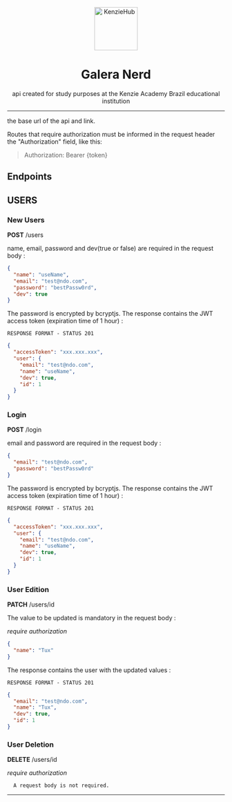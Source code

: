 <div align="center">
  <img alt="KenzieHub" title="KenzieHub" src="https://kenzie.com.br/images/logoblue.svg" width="100px" />
  <h1>Galera Nerd</h1>
  <p>api created for study purposes at the Kenzie Academy Brazil educational institution</p>
</div>

---
the base url of the api and link.

Routes that require authorization must be informed in the request header the "Authorization" field, like this:

> Authorization: Bearer {token}

## **Endpoints**

## **USERS**

### **New Users**

**POST** /users

name, email, password and dev(true or false) are required in the request body :
```json
{
  "name": "useName",
  "email": "test@ndo.com",
  "password": "bestPassw0rd",
  "dev": true
}
```

The password is encrypted by bcryptjs. The response contains the JWT access token (expiration time of 1 hour) :

`RESPONSE FORMAT - STATUS 201`
```json
{
  "accessToken": "xxx.xxx.xxx",
  "user": {
    "email": "test@ndo.com",
    "name": "useName",
    "dev": true,
    "id": 1
  }
}
```

### **Login**

**POST** /login

email and password are required in the request body :
```json
{
  "email": "test@ndo.com",
  "password": "bestPassw0rd"
}
```

The password is encrypted by bcryptjs. The response contains the JWT access token (expiration time of 1 hour) :

`RESPONSE FORMAT - STATUS 201`
```json
{
  "accessToken": "xxx.xxx.xxx",
  "user": {
    "email": "test@ndo.com",
    "name": "useName",
    "dev": true,
    "id": 1
  }
}
```
### **User Edition**

**PATCH** /users/id

The value to be updated is mandatory in the request body :

_require authorization_
```json
{
  "name": "Tux"
}
```

The response contains the user with the updated values :

`RESPONSE FORMAT - STATUS 201`
```json
{
  "email": "test@ndo.com",
  "name": "Tux",
  "dev": true,
  "id": 1
}
```
### **User Deletion**

**DELETE** /users/id

_require authorization_

```
  A request body is not required.
```
---
